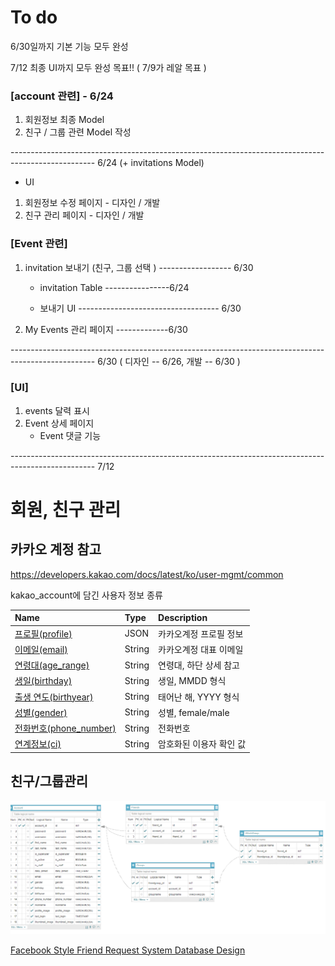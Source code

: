 # To do

 6/30일까지 기본 기능 모두 완성

 7/12 최종 UI까지 모두 완성 목표!! ( 7/9가 레알 목표 )



### [account 관련] - 6/24

1. 회원정보 최종 Model
2.  친구 / 그룹 관련 Model 작성

 --------------------------------------------------------------------------------------------------- 6/24 (+ invitations Model)

* UI

1. 회원정보 수정 페이지 - 디자인 / 개발
2. 친구 관리 페이지 - 디자인 / 개발



### [Event 관련]

1. invitation 보내기 (친구, 그룹 선택 ) ------------------ 6/30

   * invitation Table ----------------6/24

   * 보내기 UI ----------------------------------- 6/30

     

2. My Events 관리 페이지 -------------6/30

 --------------------------------------------------------------------------------------------------- 6/30 ( 디자인 -- 6/26, 개발 -- 6/30 )



### [UI]

1. events 달력 표시
2. Event 상세 페이지
   - Event 댓글 기능

 --------------------------------------------------------------------------------------------------- 7/12





# 회원, 친구 관리

## 카카오 계정 참고

https://developers.kakao.com/docs/latest/ko/user-mgmt/common

kakao_account에 담긴 사용자 정보 종류

| Name                                                         | Type   | Description             |
| :----------------------------------------------------------- | :----- | :---------------------- |
| [프로필(profile)](https://developers.kakao.com/docs/latest/ko/user-mgmt/common#profile) | JSON   | 카카오계정 프로필 정보  |
| [이메일(email)](https://developers.kakao.com/docs/latest/ko/user-mgmt/common#email) | String | 카카오계정 대표 이메일  |
| [연령대(age_range)](https://developers.kakao.com/docs/latest/ko/user-mgmt/common#age-range) | String | 연령대, 하단 상세 참고  |
| [생일(birthday)](https://developers.kakao.com/docs/latest/ko/user-mgmt/common#birthday) | String | 생일, MMDD 형식         |
| [출생 연도(birthyear)](https://developers.kakao.com/docs/latest/ko/user-mgmt/common#birthyear) | String | 태어난 해, YYYY 형식    |
| [성별(gender)](https://developers.kakao.com/docs/latest/ko/user-mgmt/common#gender) | String | 성별, female/male       |
| [전화번호(phone_number)](https://developers.kakao.com/docs/latest/ko/user-mgmt/common#phone-number) | String | 전화번호                |
| [연계정보(ci)](https://developers.kakao.com/docs/latest/ko/user-mgmt/common#ci) | String | 암호화된 이용자 확인 값 |











## 친구/그룹관리

![fg_modeling](https://github.com/arara90/images/blob/master/Simtime/simtime_031.png?raw=true)



[Facebook Style Friend Request System Database Design](https://www.9lessons.info/2014/03/facebook-style-friend-request-system.html)